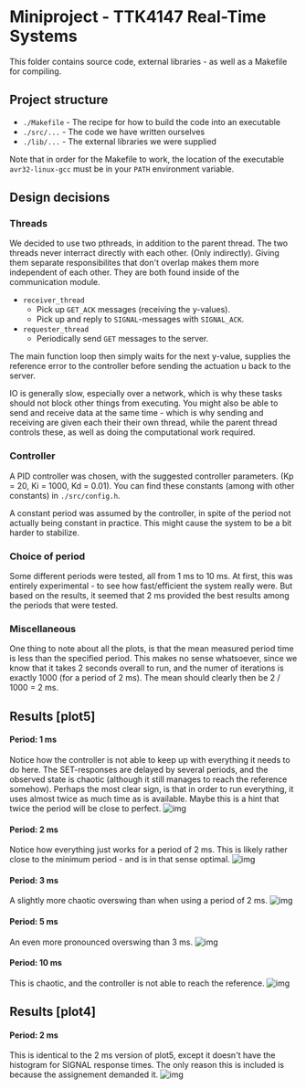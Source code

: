# Miniproject - TTK4147 Real-Time Systems
This folder contains source code, external libraries - as well as a Makefile for compiling.

## Project structure
* `./Makefile` - The recipe for how to build the code into an executable
* `./src/...` - The code we have written ourselves
* `./lib/...` - The external libraries we were supplied

Note that in order for the Makefile to work, the location of the executable `avr32-linux-gcc` must be in your `PATH` environment variable.

## Design decisions
### Threads
We decided to use two pthreads, in addition to the parent thread. The two threads never interract directly with each other.
(Only indirectly). Giving them separate responsibilites that don't overlap makes them more independent of each other. They are both found inside of the communication module.

* `receiver_thread`
  - Pick up `GET_ACK` messages (receiving the y-values).
  - Pick up and reply to `SIGNAL`-messages with `SIGNAL_ACK`.
* `requester_thread`
  - Periodically send `GET` messages to the server.
  
The main function loop then simply waits for the next y-value, 
supplies the reference error to the controller before sending the actuation u back to the server.

IO is generally slow, especially over a network, which is why these tasks should not block other things from executing. You might also be able to send and receive data at the same time - which is why sending and receiving are given each their their own thread, while the parent thread controls these, as well as doing the computational work required.

### Controller
A PID controller was chosen, with the suggested controller parameters. (Kp = 20, Ki = 1000, Kd = 0.01). You can find these constants (among with other constants) in `./src/config.h`. 

A constant period was assumed by the controller, in spite of the period not actually being constant in practice. This might cause the system to be a bit harder to stabilize.

### Choice of period
Some different periods were tested, all from 1 ms to 10 ms. At first, this was entirely experimental - to see how fast/efficient the system really were. But based on the results, it seemed that 2 ms provided the best results among the periods that were tested.

### Miscellaneous
One thing to note about all the plots, is that the mean measured period time is less than the specified period. This makes no sense whatsoever, since we know that it takes 2 seconds overall to run, and the numer of iterations is exactly 1000 (for a period of 2 ms). The mean should clearly then be 2 / 1000 = 2 ms.

## Results [plot5]
#### Period: 1 ms
Notice how the controller is not able to keep up with everything it needs to do here. The SET-responses are delayed by several periods, and the observed state is chaotic (although it still manages to reach the reference somehow). Perhaps the most clear sign, is that in order to run everything, it uses almost twice as much time as is available. Maybe this is a hint that twice the period will be close to perfect.
![img](results/plot5_1ms.png)
#### Period: 2 ms
Notice how everything just works for a period of 2 ms. This is likely rather close to the minimum period - and is in that sense optimal.
![img](results/plot5_2ms.png)
#### Period: 3 ms
A slightly more chaotic overswing than when using a period of 2 ms.
![img](results/plot5_3ms.png)
#### Period: 5 ms
An even more pronounced overswing than 3 ms.
![img](results/plot5_5ms.png)
#### Period: 10 ms
This is chaotic, and the controller is not able to reach the reference.
![img](results/plot5_10ms.png)

## Results [plot4]
#### Period: 2 ms
This is identical to the 2 ms version of plot5, except it doesn't have the histogram for SIGNAL response times. The only reason this is included is because the assignement demanded it.
![img](results/plot4_2ms.png)
